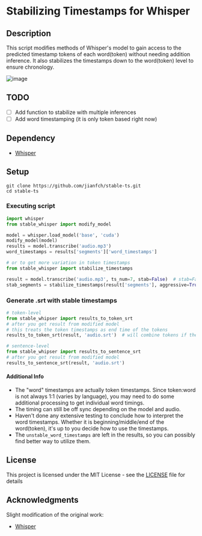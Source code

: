 # Stabilizing Timestamps for Whisper

## Description
This script modifies methods of Whisper's model to gain access to the predicted timestamp tokens of each word(token) without needing addition inference. It also stabilizes the timestamps down to the word(token) level to ensure chronology.

![image](https://user-images.githubusercontent.com/28970749/192950141-40ac8cbd-ccac-45da-b563-f8144d22c54e.png)

## TODO
- [ ] Add function to stabilize with multiple inferences
- [ ] Add word timestamping (it is only token based right now)

## Dependency
* [Whisper](https://github.com/openai/whisper)

## Setup 
```commandline
git clone https://github.com/jianfch/stable-ts.git
cd stable-ts
```

### Executing script
```python
import whisper
from stable_whisper import modify_model

model = whisper.load_model('base', 'cuda')
modify_model(model)
results = model.transcribe('audio.mp3')
word_timestamps = results['segments']['word_timestamps']

# or to get more variation in token timestamps
from stable_whisper import stabilize_timestamps

result = model.transcribe('audio.mp3', ts_num=7, stab=False)  # stab=False disables stabilization; ts_num=7 increases unstable_timestamps to 7
stab_segments = stabilize_timestamps(result['segments'], aggressive=True) # aggressive=True allows more variation
```

### Generate .srt with stable timestamps
```python
# token-level 
from stable_whipser import results_to_token_srt
# after you get result from modified model
# this treats the token timestamps as end time of the tokens
results_to_token_srt(result, 'audio.srt')  # will combine tokens if their timestamps overlap
```
```python
# sentence-level
from stable_whipser import results_to_sentence_srt
# after you get result from modified model
results_to_sentence_srt(result, 'audio.srt')
```

#### Additional Info
* The "word" timestamps are actually token timestamps. Since token:word is not always 1:1 (varies by language), you may need to do some additional processing to get individual word timings.
* The timing can still be off sync depending on the model and audio.
* Haven't done any extensive testing to conclude how to interpret the word timestamps. Whether it is beginning/middle/end of the word(token), it's up to you decide how to use the timestamps.
* The `unstable_word_timestamps` are left in the results, so you can possibly find better way to utilize them.

## License
This project is licensed under the MIT License - see the [LICENSE](LICENSE) file for details

## Acknowledgments
Slight modification of the original work:
* [Whisper](https://github.com/openai/whisper)
